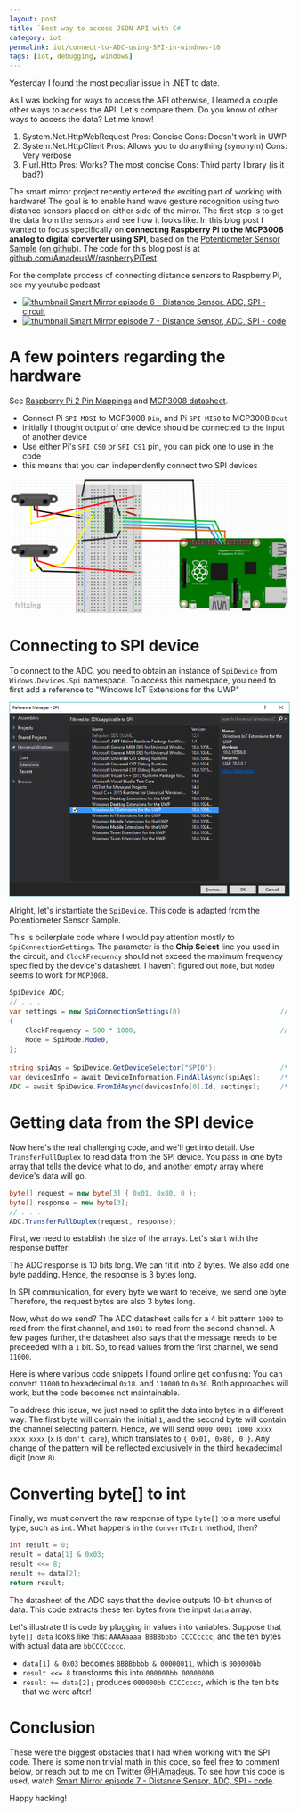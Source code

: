 ```yaml
---
layout: post
title: `Best way to access JSON API with C#
category: iot
permalink: iot/connect-to-ADC-using-SPI-in-windows-10
tags: [iot, debugging, windows]
---
```


Yesterday I found the most peculiar issue in .NET to date.

As I was looking for ways to access the API otherwise, I learned a couple other ways to access the API. Let's compare them.
Do you know of other ways to access the data? Let me know!

1. System.Net.HttpWebRequest
Pros:
 Concise
Cons:
 Doesn't work in UWP
2. System.Net.HttpClient
Pros:
 Allows you to do anything (synonym)
Cons:
 Very verbose
3. Flurl.Http
Pros:
 Works?
 The most concise
Cons:
 Third party library (is it bad?)


The smart mirror project recently entered the exciting part of working with hardware! The goal is to enable hand wave gesture recognition using two distance sensors placed on either side of the mirror. The first step is to get the data from the sensors and see how it looks like. In this blog post I wanted to focus specifically on **connecting Raspberry Pi to the MCP3008 analog to digital converter using SPI**, based on the [Potentiometer Sensor Sample](https://ms-iot.github.io/content/en-US/win10/samples/Potentiometer.htm) ([on github](https://github.com/ms-iot/samples/tree/develop/PotentiometerSensor/CS)). The code for this blog post is at [github.com/AmadeusW/raspberryPiTest](https://github.com/AmadeusW/raspberryPiTest/).

For the complete process of connecting distance sensors to Raspberry Pi, see my youtube podcast

* [![thumbnail](http://i.ytimg.com/vi/4mIuIHNF3JA/default.jpg) Smart Mirror episode 6 - Distance Sensor, ADC, SPI - circuit](http://youtu.be/4mIuIHNF3JA)
* [![thumbnail](http://i.ytimg.com/vi/dbNHNvUq2So/default.jpg) Smart Mirror episode 7 - Distance Sensor, ADC, SPI - code](https://youtu.be/dbNHNvUq2So)


# A few pointers regarding the hardware

See [Raspberry Pi 2 Pin Mappings](https://ms-iot.github.io/content/en-US/win10/samples/PinMappingsRPi2.htm) and [MCP3008 datasheet](http://ww1.microchip.com/downloads/en/DeviceDoc/21295d.pdf). 
 
* Connect Pi `SPI MOSI` to MCP3008 `Din`, and Pi `SPI MISO` to MCP3008 `Dout`
 * initially I thought output of one device should be connected to the input of another device
* Use either Pi's `SPI CS0` or `SPI CS1` pin, you can pick one to use in the code 
 * this means that you can independently connect two SPI devices

![circuit diagram](/blogData/connect-to-ADC-using-SPI-in-windows-10/circuit.png)

# Connecting to SPI device

To connect to the ADC, you need to obtain an instance of `SpiDevice` from `Widows.Devices.Spi` namespace. To access this namespace, you need to first add a reference to "Windows IoT Extensions for the UWP"

![adding a reference](/blogData/connect-to-ADC-using-SPI-in-windows-10/reference.png)

Alright, let's instantiate the `SpiDevice`. This code is adapted from the Potentiometer Sensor Sample.

This is boilerplate code where I would pay attention mostly to `SpiConnectionSettings`. The parameter is the **Chip Select** line you used in the circuit, and `ClockFrequency` should not exceed the maximum frequency specified by the device's datasheet. I haven't figured out `Mode`, but `Mode0` seems to work for `MCP3008`.

```csharp
SpiDevice ADC;
// . . .
var settings = new SpiConnectionSettings(0)                         // Chip Select line 0
{
    ClockFrequency = 500 * 1000,                                    // Don't exceed 3.6 MHz
    Mode = SpiMode.Mode0,
};

string spiAqs = SpiDevice.GetDeviceSelector("SPI0");                /* Find the selector string for the SPI bus controller          */
var devicesInfo = await DeviceInformation.FindAllAsync(spiAqs);     /* Find the SPI bus controller device with our selector string  */
ADC = await SpiDevice.FromIdAsync(devicesInfo[0].Id, settings);     /* Create an SpiDevice with our bus controller and SPI settings */
```

# Getting data from the SPI device

Now here's the real challenging code, and we'll get into detail. Use `TransferFullDuplex` to read data from the SPI device. You pass in one byte array that tells the device what to do, and another empty array where device's data will go.

```csharp
byte[] request = new byte[3] { 0x01, 0x80, 0 };
byte[] response = new byte[3];
// . . .        
ADC.TransferFullDuplex(request, response);
```

First, we need to establish the size of the arrays. Let's start with the response buffer: 

The ADC response is 10 bits long. We can fit it into 2 bytes. We also add one byte padding. Hence, the response is 3 bytes long.

In SPI communication, for every byte we want to receive, we send one byte. Therefore, the request bytes are also 3 bytes long.

Now, what do we send? The ADC datasheet calls for a 4 bit pattern `1000` to read from the first channel, and `1001` to read from the second channel.
A few pages further, the datasheet also says that the message needs to be preceeded with a `1` bit. So, to read values from the first channel, we send `11000`.

Here is where various code snippets I found online get confusing: You can convert `11000` to hexadecimal `0x18`. and `110000` to `0x30`. Both approaches will work, but the code becomes not maintainable.

To address this issue, we just need to split the data into bytes in a different way: The first byte will contain the initial `1`, and the second byte will contain the channel selecting pattern. Hence, we will send `0000 0001 1000 xxxx xxxx xxxx` (`x` is `don't care`), which translates to `{ 0x01, 0x80, 0 }`. Any change of the pattern will be reflected exclusively in the third hexadecimal digit (now `8`).


# Converting byte[] to int

Finally, we must convert the raw response of type `byte[]` to a more useful type, such as `int`. What happens in the `ConvertToInt` method, then?

```csharp
int result = 0;
result = data[1] & 0x03;
result <<= 8;
result += data[2];
return result;
```

The datasheet of the ADC says that the device outputs 10-bit chunks of data. This code extracts these ten bytes from the input `data` array.

Let's illustrate this code by plugging in values into variables. Suppose that `byte[] data` looks like this: `AAAAaaaa BBBBbbbb CCCCcccc`, and the ten bytes with actual data are `bbCCCCcccc`.

* `data[1] & 0x03` becomes `BBBBbbbb & 00000011`, which is `000000bb`
* `result <<= 8` transforms this into `000000bb 00000000`. 
* `result += data[2];` produces `000000bb CCCCcccc`, which is the ten bits that we were after!

# Conclusion

These were the biggest obstacles that I had when working with the SPI code. There is some non trivial math in this code, so feel free to comment below, or reach out to me on Twitter [@HiAmadeus](https://twitter.com/HiAmadeus). To see how this code is used, watch [Smart Mirror episode 7 - Distance Sensor, ADC, SPI - code](https://youtu.be/dbNHNvUq2So).

Happy hacking!
